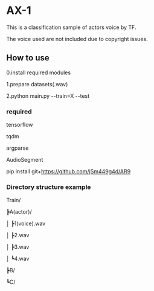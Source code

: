 # AX-1
This is a classification sample of actors voice by TF.

The voice used are not included due to copyright issues.

## How to use
0.install required modules

1.prepare datasets(.wav)

2.python main.py --train=X --test

### required
tensorflow

tqdm

argparse

AudioSegment

pip install git+https://github.com/jSm449g4d/AR9



### Directory structure example
 
Train/

  ┣A(actor)/
  
  │ ┣1(voice).wav
    
  │ ┣2.wav
    
  │ ┣3.wav
    
  │ ┗4.wav
  
  ┣B/
  
  ┗C/
